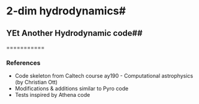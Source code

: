 # 2-dim hydrodynamics#

## YEt Another Hydrodynamic code##


===========
### References ###

* Code skeleton from Caltech course ay190 - Computational astrophysics (by Christian Ott)
* Modifications & additions similar to Pyro code
* Tests inspired by Athena code
